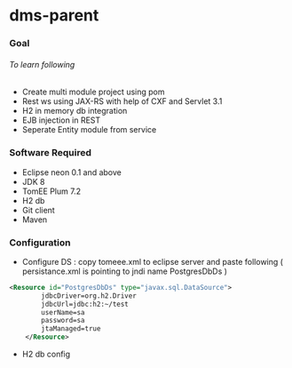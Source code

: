 # dms-parent
### Goal
######  To learn following
  - Create multi module project using pom
  - Rest ws using JAX-RS with help of CXF and Servlet 3.1
  - H2 in memory db integration
  - EJB injection in REST
  - Seperate Entity module from service
  
### Software Required
- Eclipse neon 0.1 and above
- JDK 8
- TomEE Plum 7.2
- H2 db
- Git client
-  Maven

### Configuration
- Configure DS : copy tomeee.xml to eclipse server and paste following ( persistance.xml is pointing to jndi name PostgresDbDs  )
```xml
<Resource id="PostgresDbDs" type="javax.sql.DataSource"> 
		jdbcDriver=org.h2.Driver
		jdbcUrl=jdbc:h2:~/test 
		userName=sa 
		password=sa 
		jtaManaged=true
	</Resource>
```
- H2 db config
